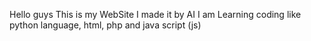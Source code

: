 Hello guys
This is my WebSite I made it by AI I am Learning coding like python language, html, php and java script (js)

